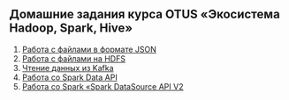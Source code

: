 ## Домашние задания курса OTUS «Экосистема Hadoop, Spark, Hive»

1) [Работа с файлами в формате JSON](./homework_1_json_parser)
2) [Работа с файлами на HDFS](./homework_2_hdfs)
3) [Чтение данных из Kafka](./homework_3_kafka)
4) [Работа со Spark Data API](./homework_4_data_api)
5) [Работа со Spark «Spark DataSource API V2](./homework_5_spark_connector)